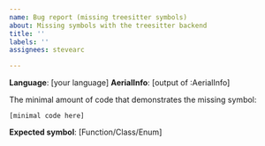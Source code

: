 ```yaml
---
name: Bug report (missing treesitter symbols)
about: Missing symbols with the treesitter backend
title: ''
labels: ''
assignees: stevearc

---
```


**Language**: [your language]
**AerialInfo**: [output of :AerialInfo]

The minimal amount of code that demonstrates the missing symbol:
```
[minimal code here]
```

**Expected symbol**: [Function/Class/Enum]
